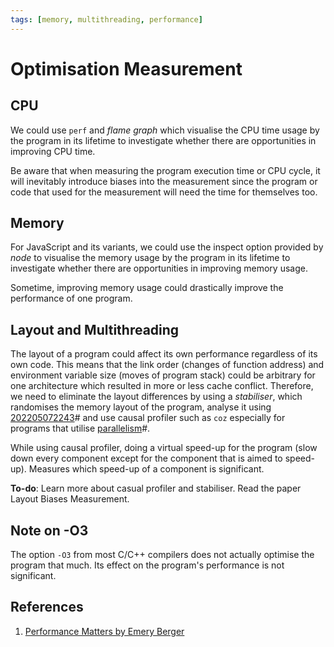 ```yaml
---
tags: [memory, multithreading, performance]
---
```


# Optimisation Measurement

## CPU

We could use `perf` and *flame graph* which visualise the CPU time usage by the
program in its lifetime to investigate whether there are opportunities in
improving CPU time.

Be aware that when measuring the program execution time or CPU cycle, it will
inevitably introduce biases into the measurement since the program or code that
used for the measurement will need the time for themselves too.

## Memory

For JavaScript and its variants, we could use the inspect option provided by
*node* to visualise the memory usage by the program in its lifetime to
investigate whether there are opportunities in improving memory usage.

Sometime, improving memory usage could drastically improve the performance of
one program.

## Layout and Multithreading

The layout of a program could affect its own performance regardless of its own
code. This means that the link order (changes of function address) and
environment variable size (moves of program stack) could be arbitrary for one
architecture which resulted in more or less cache conflict. Therefore, we need
to eliminate the layout differences by using a *stabiliser*, which randomises
the memory layout of the program, analyse it using [202205072243](202205072243.md)# and use
causal profiler such as `coz` especially for programs that utilise
[parallelism](202202011808.md)#.

While using causal profiler, doing a virtual speed-up for the program (slow down
every component except for the component that is aimed to speed-up). Measures
which speed-up of a component is significant.

**To-do**: Learn more about casual profiler and stabiliser. Read the paper
Layout Biases Measurement.

## Note on -O3

The option `-O3` from most C/C++ compilers does not actually optimise the
program that much. Its effect on the program's performance is not significant.

## References

1. [Performance Matters by Emery Berger](https://www.youtube.com/watch?v=r-TLSBdHe1A)
